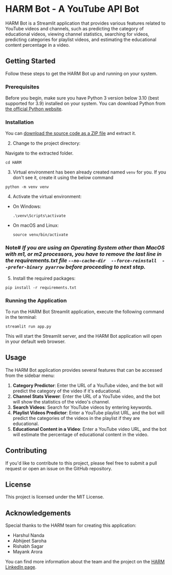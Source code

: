 
# HARM Bot - A YouTube API Bot

HARM Bot is a Streamlit application that provides various features related to YouTube videos and channels, such as predicting the category of educational videos, viewing channel statistics, searching for videos, predicting categories for playlist videos, and estimating the educational content percentage in a video.

## Getting Started

Follow these steps to get the HARM Bot up and running on your system.

### Prerequisites

Before you begin, make sure you have Python 3 version below 3.10 (best supported for 3.9) installed on your system. You can download Python from [the official Python website](https://www.python.org/downloads/release/python-3109/).

### Installation

You can [download the source code as a ZIP file](https://drive.google.com/file/d/1Phlp0ovhml0VIU0T2pT69aM0Zrbk7vFs/view?usp=share_link) and extract it.

2. Change to the project directory:

Navigate to the extracted folder.
```
cd HARM
```

 3. Virtual environment has been already created named `venv` for you. If you don't see it, create it using the below command
```
python -m venv venv
```

 4. Activate the virtual environment:

- On Windows:
  ```
  .\venv\Scripts\activate
  ```

- On macOS and Linux:
  ```
  source venv/bin/activate
  ```

### Note# _If you are using an Operating System other than MacOS with m1, or m2 processors, you have to remove the last line in the requirements.txt file `--no-cache-dir  --force-reinstall  --prefer-binary pyarrow` before proceeding to next step._

5. Install the required packages:
```
pip install -r requirements.txt
```

### Running the Application

To run the HARM Bot Streamlit application, execute the following command in the terminal:

```
streamlit run app.py
```
This will start the Streamlit server, and the HARM Bot application will open in your default web browser.

## Usage

The HARM Bot application provides several features that can be accessed from the sidebar menu:

1. **Category Predictor**: Enter the URL of a YouTube video, and the bot will predict the category of the video if it's educational.
2. **Channel Stats Viewer**: Enter the URL of a YouTube video, and the bot will show the statistics of the video's channel.
3. **Search Videos**: Search for YouTube videos by entering keywords.
4. **Playlist Videos Predictor**: Enter a YouTube playlist URL, and the bot will predict the categories of the videos in the playlist if they are educational.
5. **Educational Content in a Video**: Enter a YouTube video URL, and the bot will estimate the percentage of educational content in the video.

## Contributing

If you'd like to contribute to this project, please feel free to submit a pull request or open an issue on the GitHub repository.

## License

This project is licensed under the MIT License.

## Acknowledgements

Special thanks to the HARM team for creating this application:

- Harshul Nanda
- Abhijeet Saroha
- Rishabh Sagar
- Mayank Arora

You can find more information about the team and the project on the [HARM LinkedIn page](https://www.linkedin.com/company/82157293/admin/).
